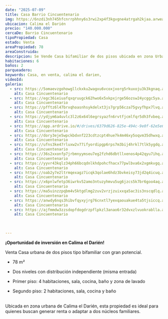 ```yaml
---
date: "2025-07-09"
title: Casa Barrio Cincuentenario
img: https://6nzdi3nh745hfcnrrphhny6s3rwi2xp4f3kgvgne4atrgah2kjaa.arweave.net/83I0baf_OnKJsYvOduPS3GyNXfwu1GqZpOAnEwD6UkA
ubicacion: Calima el Darién
precio: "140.000.000"
cercaDe: Barrio Cincuentenario
tipoPropiedad: Casa
estado: Venta
areaPropiedad: 78
areaConstruida: 
descripcion: Se Vende Casa bifamiliar de dos pisos ubicada en zona Urbana de Calima El Darién 
habitaciones: 6
baños: 2
parqueadero: 
keywords: Casa, en venta, calima el darien,
videoId: 
galeria:
  - src: https://5omaevzgohowgllckxku2wagxu6vcoxjxorg5rkuxoju3k3kgnaq.arweave.net/65gCVyZx3WMtYlXVTVgGvT1ROum7om7FVLuTTatqM0E
    alt: Casa Cincuentenario
  - src: https://egc36ieiuafqxqruugck62hwo6x5xkpxjrge56ozsw24ycggc5ya.arweave.net/IYW_IIigCwvCNKGEr2j2d6_bqfdMTE752ZW1zAjGF3A
    alt: Casa Cincuentenario
  - src: https://pfftz6l47brxqhoasnhsykdelxt3js7grp56cza75gvyfhpx7lvq.arweave.net/eUs8-Xz4Y3gdwJNPLChkXee0y-aL--FkH-mrgp33-us
    alt: Casa Cincuentenario
  - src: https://ydjym6a4uvlc3l2z6x64l6egrsyazfn6rvtfjcmlfqr5dh3fvbeq.arweave.net/wNOGeBylVi2vWfX9xfiGjLAMlb6NZlSJiywj0Z9lqEk
    alt: Casa Cincuentenario
  - src: https://app.ardrive.io/#/drives/6379d626-825e-494c-9e0f-62e5e6a685da/folders/2d55439a-b073-4818-84c9-c9002a99258d
    alt: Casa Cincuentenario
  - src: https://dory3eje5wpckbdxnf223cdtzcpt4hue7k4m46xy5oqvm35dhwxq.arweave.net/G6ONkSTtniUEd2l1rYhzyJ8-HoT6uM56-OuhVm-jPa8
    alt: Casa Cincuentenario
  - src: https://ufns3ke47rluxw2v77ifyordipgp6rps7m3bij4hrkl7tlk5ygdq.arweave.net/oVstqJz8V0vbVf_QXDojQ8z_RfL7NhQnh4qX-a1dwYc
    alt: Casa Cincuentenario
  - src: https://36s2xxonfp7jrbmnyymseu7eg2fzhd6dbtllxenos4p42qyu7ihq.arweave.net/36Wr3c0r_piFjcYZIlPkNouTj8MM1ruRrpcfzUMU-g8
    alt: Casa Cincuentenario
  - src: https://yyvr43kqlz34ph66bcqdnlkhdpohcfhacx77pwlbva6x2xgmkvgq.arweave.net/xisebVBed8ef3gigNq1HG9xxFOAV__fZYag9fVzMVU0
    alt: Casa Cincuentenario
  - src: https://oab2y7e2ltrmqexagz7icqk3qolae6hdz3bvkeisy73jd2q4icuq.arweave.net/cAOsfJpc4sgS4DZ-gUFbg5YCeOPOw1UREsf2keocQKk
    alt: Casa Cincuentenario
  - src: https://x6pnlwfetp36iwrkv52amo3ntuzyhmvu5ug6jzcs5k7br6goo4aq.arweave.net/v57V2KSb9-RaKq90BjttnTODsrTtDeTkUuq-GPjOdwE
    alt: Casa Cincuentenario
  - src: https://ma5uinzzpqbm4v5ktgdlmg2zuv2vrzjzuixxqa5ac3is3nscqdlq.arweave.net/YDtENzl8As5XqpmGthtZpXVY5TmiL3gDoBbRLbZCgNc
    alt: Casa Cincuentenario
  - src: https://anwdy6nqs3hibvfqyxyjrg76cnxtl7yexqaouakue4ta5tjsiccq.arweave.net/A2w8ebCWzoDUsMXwmJv-E281_wS8AOoBVCcmDs0yQIU
    alt: Casa Cincuentenario
  - src: https://ajfmmdw3zzsdopfdogdrzpflpkzl3anao6r32dvxzlvuokrablla.arweave.net/AkrGDtvOZDc8o3GHHLyrerK9gaB3o70Ot8rrRyogCtY
    alt: Casa Cincuentenario
 
  
 
---
```



**¡Oportunidad de inversión en Calima el Darién!** <br>

Venta Casa urbana de dos pisos tipo bifamiliar con gran potencial. <br>

- 78 m²

- Dos niveles con distribución independiente (misma entrada)

- Primer piso: 4 habitaciones, sala, cocina, baño y zona de lavado

- Segundo piso: 2 habitaciones, sala, cocina y baño <br><br>


Ubicada en zona urbana de Calima el Darién, esta propiedad es ideal para quienes buscan generar renta o adaptar a dos núcleos familiares. 

